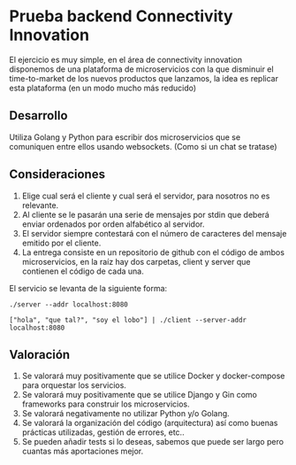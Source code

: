 # Prueba backend Connectivity Innovation
El ejercicio es muy simple, en el área de connectivity innovation
disponemos de una plataforma de microservicios con la que disminuir el time-to-market de 
los nuevos productos que lanzamos, la idea es replicar esta plataforma (en un modo mucho más reducido)

## Desarrollo
Utiliza Golang y Python para escribir dos microservicios que se comuniquen entre ellos usando
websockets. (Como si un chat se tratase) 

## Consideraciones
1. Elige cual será el cliente y cual será el servidor, para nosotros no es relevante.
2. Al cliente se le pasarán una serie de mensajes por stdin  que deberá enviar ordenados
por orden alfabético al servidor.
3. El servidor siempre contestará con el número de caracteres del mensaje emitido por el cliente.
4. La entrega consiste en un repositorio de github con el código de ambos microservicios, en la raíz
hay dos carpetas, client y server que contienen el código de cada una.

El servicio se levanta de la siguiente forma:
```
./server --addr localhost:8080
```
```
["hola", "que tal?", "soy el lobo"] | ./client --server-addr localhost:8080
```

## Valoración
1. Se valorará muy positivamente que se utilice Docker y docker-compose para orquestar los servicios.
2. Se valorará muy positivamente que se utilice Django y Gin como frameworks para construir los microservicios.
3. Se valorará negativamente no utilizar Python y/o Golang.
4. Se valorará la organización del código (arquitectura) así como buenas prácticas utilizadas, gestión
de errores, etc..
5. Se pueden añadir tests si lo deseas, sabemos que puede ser largo pero cuantas más aportaciones mejor.


